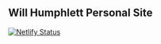 ## Will Humphlett Personal Site
[![Netlify Status](https://api.netlify.com/api/v1/badges/098d1b6e-5aa9-49cc-96b8-1b8d7de3b632/deploy-status)](https://app.netlify.com/sites/willhumphlett/deploys)
